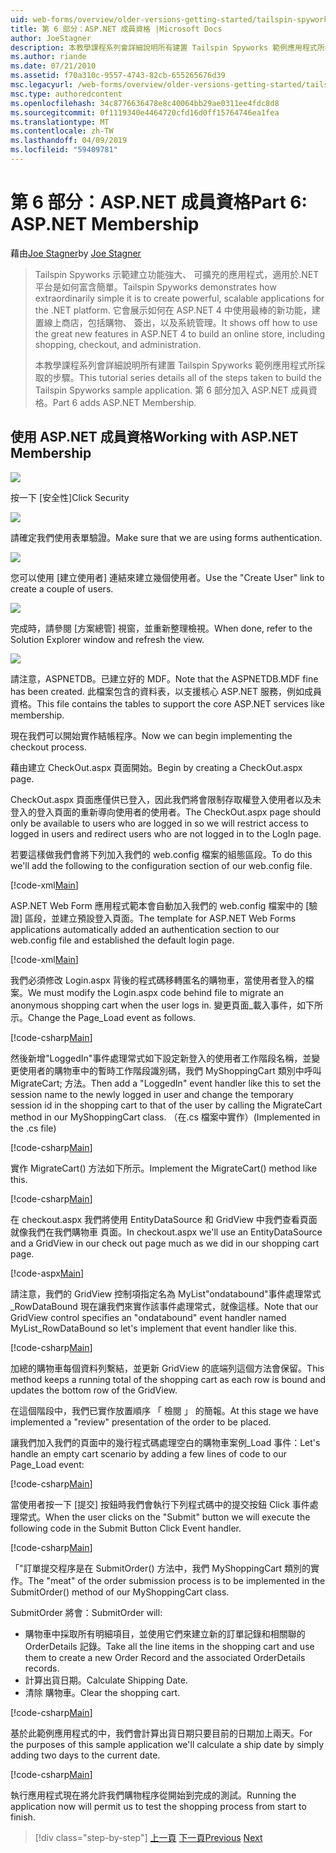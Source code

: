 ```yaml
---
uid: web-forms/overview/older-versions-getting-started/tailspin-spyworks/tailspin-spyworks-part-6
title: 第 6 部分：ASP.NET 成員資格 |Microsoft Docs
author: JoeStagner
description: 本教學課程系列會詳細說明所有建置 Tailspin Spyworks 範例應用程式所採取的步驟。 第 6 部分加入 ASP.NET 成員資格。
ms.author: riande
ms.date: 07/21/2010
ms.assetid: f70a310c-9557-4743-82cb-655265676d39
msc.legacyurl: /web-forms/overview/older-versions-getting-started/tailspin-spyworks/tailspin-spyworks-part-6
msc.type: authoredcontent
ms.openlocfilehash: 34c8776636478e8c40064bb29ae0311ee4fdc8d8
ms.sourcegitcommit: 0f1119340e4464720cfd16d0ff15764746ea1fea
ms.translationtype: MT
ms.contentlocale: zh-TW
ms.lasthandoff: 04/09/2019
ms.locfileid: "59409781"
---
```

# <a name="part-6-aspnet-membership"></a><span data-ttu-id="c3d76-104">第 6 部分：ASP.NET 成員資格</span><span class="sxs-lookup"><span data-stu-id="c3d76-104">Part 6: ASP.NET Membership</span></span>

<span data-ttu-id="c3d76-105">藉由[Joe Stagner](https://github.com/JoeStagner)</span><span class="sxs-lookup"><span data-stu-id="c3d76-105">by [Joe Stagner](https://github.com/JoeStagner)</span></span>

> <span data-ttu-id="c3d76-106">Tailspin Spyworks 示範建立功能強大、 可擴充的應用程式，適用於.NET 平台是如何富含簡單。</span><span class="sxs-lookup"><span data-stu-id="c3d76-106">Tailspin Spyworks demonstrates how extraordinarily simple it is to create powerful, scalable applications for the .NET platform.</span></span> <span data-ttu-id="c3d76-107">它會展示如何在 ASP.NET 4 中使用最棒的新功能，建置線上商店，包括購物、 簽出，以及系統管理。</span><span class="sxs-lookup"><span data-stu-id="c3d76-107">It shows off how to use the great new features in ASP.NET 4 to build an online store, including shopping, checkout, and administration.</span></span>
> 
> <span data-ttu-id="c3d76-108">本教學課程系列會詳細說明所有建置 Tailspin Spyworks 範例應用程式所採取的步驟。</span><span class="sxs-lookup"><span data-stu-id="c3d76-108">This tutorial series details all of the steps taken to build the Tailspin Spyworks sample application.</span></span> <span data-ttu-id="c3d76-109">第 6 部分加入 ASP.NET 成員資格。</span><span class="sxs-lookup"><span data-stu-id="c3d76-109">Part 6 adds ASP.NET Membership.</span></span>


## <a id="_Toc260221672"></a>  <span data-ttu-id="c3d76-110">使用 ASP.NET 成員資格</span><span class="sxs-lookup"><span data-stu-id="c3d76-110">Working with ASP.NET Membership</span></span>

![](tailspin-spyworks-part-6/_static/image1.png)

<span data-ttu-id="c3d76-111">按一下 [安全性]</span><span class="sxs-lookup"><span data-stu-id="c3d76-111">Click Security</span></span>

![](tailspin-spyworks-part-6/_static/image1.jpg)

<span data-ttu-id="c3d76-112">請確定我們使用表單驗證。</span><span class="sxs-lookup"><span data-stu-id="c3d76-112">Make sure that we are using forms authentication.</span></span>

![](tailspin-spyworks-part-6/_static/image2.jpg)

<span data-ttu-id="c3d76-113">您可以使用 [建立使用者] 連結來建立幾個使用者。</span><span class="sxs-lookup"><span data-stu-id="c3d76-113">Use the "Create User" link to create a couple of users.</span></span>

![](tailspin-spyworks-part-6/_static/image3.jpg)

<span data-ttu-id="c3d76-114">完成時，請參閱 [方案總管] 視窗，並重新整理檢視。</span><span class="sxs-lookup"><span data-stu-id="c3d76-114">When done, refer to the Solution Explorer window and refresh the view.</span></span>

![](tailspin-spyworks-part-6/_static/image2.png)

<span data-ttu-id="c3d76-115">請注意，ASPNETDB。已建立好的 MDF。</span><span class="sxs-lookup"><span data-stu-id="c3d76-115">Note that the ASPNETDB.MDF fine has been created.</span></span> <span data-ttu-id="c3d76-116">此檔案包含的資料表，以支援核心 ASP.NET 服務，例如成員資格。</span><span class="sxs-lookup"><span data-stu-id="c3d76-116">This file contains the tables to support the core ASP.NET services like membership.</span></span>

<span data-ttu-id="c3d76-117">現在我們可以開始實作結帳程序。</span><span class="sxs-lookup"><span data-stu-id="c3d76-117">Now we can begin implementing the checkout process.</span></span>

<span data-ttu-id="c3d76-118">藉由建立 CheckOut.aspx 頁面開始。</span><span class="sxs-lookup"><span data-stu-id="c3d76-118">Begin by creating a CheckOut.aspx page.</span></span>

<span data-ttu-id="c3d76-119">CheckOut.aspx 頁面應僅供已登入，因此我們將會限制存取權登入使用者以及未登入的登入頁面的重新導向使用者的使用者。</span><span class="sxs-lookup"><span data-stu-id="c3d76-119">The CheckOut.aspx page should only be available to users who are logged in so we will restrict access to logged in users and redirect users who are not logged in to the LogIn page.</span></span>

<span data-ttu-id="c3d76-120">若要這樣做我們會將下列加入我們的 web.config 檔案的組態區段。</span><span class="sxs-lookup"><span data-stu-id="c3d76-120">To do this we'll add the following to the configuration section of our web.config file.</span></span>

[!code-xml[Main](tailspin-spyworks-part-6/samples/sample1.xml)]

<span data-ttu-id="c3d76-121">ASP.NET Web Form 應用程式範本會自動加入我們的 web.config 檔案中的 [驗證] 區段，並建立預設登入頁面。</span><span class="sxs-lookup"><span data-stu-id="c3d76-121">The template for ASP.NET Web Forms applications automatically added an authentication section to our web.config file and established the default login page.</span></span>

[!code-xml[Main](tailspin-spyworks-part-6/samples/sample2.xml)]

<span data-ttu-id="c3d76-122">我們必須修改 Login.aspx 背後的程式碼移轉匿名的購物車，當使用者登入的檔案。</span><span class="sxs-lookup"><span data-stu-id="c3d76-122">We must modify the Login.aspx code behind file to migrate an anonymous shopping cart when the user logs in.</span></span> <span data-ttu-id="c3d76-123">變更頁面\_載入事件，如下所示。</span><span class="sxs-lookup"><span data-stu-id="c3d76-123">Change the Page\_Load event as follows.</span></span>

[!code-csharp[Main](tailspin-spyworks-part-6/samples/sample3.cs)]

<span data-ttu-id="c3d76-124">然後新增"LoggedIn"事件處理常式如下設定新登入的使用者工作階段名稱，並變更使用者的購物車中的暫時工作階段識別碼，我們 MyShoppingCart 類別中呼叫 MigrateCart; 方法。</span><span class="sxs-lookup"><span data-stu-id="c3d76-124">Then add a "LoggedIn" event handler like this to set the session name to the newly logged in user and change the temporary session id in the shopping cart to that of the user by calling the MigrateCart method in our MyShoppingCart class.</span></span> <span data-ttu-id="c3d76-125">（在.cs 檔案中實作）</span><span class="sxs-lookup"><span data-stu-id="c3d76-125">(Implemented in the .cs file)</span></span>

[!code-csharp[Main](tailspin-spyworks-part-6/samples/sample4.cs)]

<span data-ttu-id="c3d76-126">實作 MigrateCart() 方法如下所示。</span><span class="sxs-lookup"><span data-stu-id="c3d76-126">Implement the MigrateCart() method like this.</span></span>

[!code-csharp[Main](tailspin-spyworks-part-6/samples/sample5.cs)]

<span data-ttu-id="c3d76-127">在 checkout.aspx 我們將使用 EntityDataSource 和 GridView 中我們查看頁面就像我們在我們購物車 頁面。</span><span class="sxs-lookup"><span data-stu-id="c3d76-127">In checkout.aspx we'll use an EntityDataSource and a GridView in our check out page much as we did in our shopping cart page.</span></span>

[!code-aspx[Main](tailspin-spyworks-part-6/samples/sample6.aspx)]

<span data-ttu-id="c3d76-128">請注意，我們的 GridView 控制項指定名為 MyList"ondatabound"事件處理常式\_RowDataBound 現在讓我們來實作該事件處理常式，就像這樣。</span><span class="sxs-lookup"><span data-stu-id="c3d76-128">Note that our GridView control specifies an "ondatabound" event handler named MyList\_RowDataBound so let's implement that event handler like this.</span></span>

[!code-csharp[Main](tailspin-spyworks-part-6/samples/sample7.cs)]

<span data-ttu-id="c3d76-129">加總的購物車每個資料列繫結，並更新 GridView 的底端列這個方法會保留。</span><span class="sxs-lookup"><span data-stu-id="c3d76-129">This method keeps a running total of the shopping cart as each row is bound and updates the bottom row of the GridView.</span></span>

<span data-ttu-id="c3d76-130">在這個階段中，我們已實作放置順序 「 檢閱 」 的簡報。</span><span class="sxs-lookup"><span data-stu-id="c3d76-130">At this stage we have implemented a "review" presentation of the order to be placed.</span></span>

<span data-ttu-id="c3d76-131">讓我們加入我們的頁面中的幾行程式碼處理空白的購物車案例\_Load 事件：</span><span class="sxs-lookup"><span data-stu-id="c3d76-131">Let's handle an empty cart scenario by adding a few lines of code to our Page\_Load event:</span></span>

[!code-csharp[Main](tailspin-spyworks-part-6/samples/sample8.cs)]

<span data-ttu-id="c3d76-132">當使用者按一下 [提交] 按鈕時我們會執行下列程式碼中的提交按鈕 Click 事件處理常式。</span><span class="sxs-lookup"><span data-stu-id="c3d76-132">When the user clicks on the "Submit" button we will execute the following code in the Submit Button Click Event handler.</span></span>

[!code-csharp[Main](tailspin-spyworks-part-6/samples/sample9.cs)]

<span data-ttu-id="c3d76-133">「"訂單提交程序是在 SubmitOrder() 方法中，我們 MyShoppingCart 類別的實作。</span><span class="sxs-lookup"><span data-stu-id="c3d76-133">The "meat" of the order submission process is to be implemented in the SubmitOrder() method of our MyShoppingCart class.</span></span>

<span data-ttu-id="c3d76-134">SubmitOrder 將會：</span><span class="sxs-lookup"><span data-stu-id="c3d76-134">SubmitOrder will:</span></span>

- <span data-ttu-id="c3d76-135">購物車中採取所有明細項目，並使用它們來建立新的訂單記錄和相關聯的 OrderDetails 記錄。</span><span class="sxs-lookup"><span data-stu-id="c3d76-135">Take all the line items in the shopping cart and use them to create a new Order Record and the associated OrderDetails records.</span></span>
- <span data-ttu-id="c3d76-136">計算出貨日期。</span><span class="sxs-lookup"><span data-stu-id="c3d76-136">Calculate Shipping Date.</span></span>
- <span data-ttu-id="c3d76-137">清除 購物車。</span><span class="sxs-lookup"><span data-stu-id="c3d76-137">Clear the shopping cart.</span></span>


[!code-csharp[Main](tailspin-spyworks-part-6/samples/sample10.cs)]

<span data-ttu-id="c3d76-138">基於此範例應用程式的中，我們會計算出貨日期只要目前的日期加上兩天。</span><span class="sxs-lookup"><span data-stu-id="c3d76-138">For the purposes of this sample application we'll calculate a ship date by simply adding two days to the current date.</span></span>

[!code-csharp[Main](tailspin-spyworks-part-6/samples/sample11.cs)]

<span data-ttu-id="c3d76-139">執行應用程式現在將允許我們購物程序從開始到完成的測試。</span><span class="sxs-lookup"><span data-stu-id="c3d76-139">Running the application now will permit us to test the shopping process from start to finish.</span></span>

> [!div class="step-by-step"]
> <span data-ttu-id="c3d76-140">[上一頁](tailspin-spyworks-part-5.md)
> [下一頁](tailspin-spyworks-part-7.md)</span><span class="sxs-lookup"><span data-stu-id="c3d76-140">[Previous](tailspin-spyworks-part-5.md)
[Next](tailspin-spyworks-part-7.md)</span></span>
